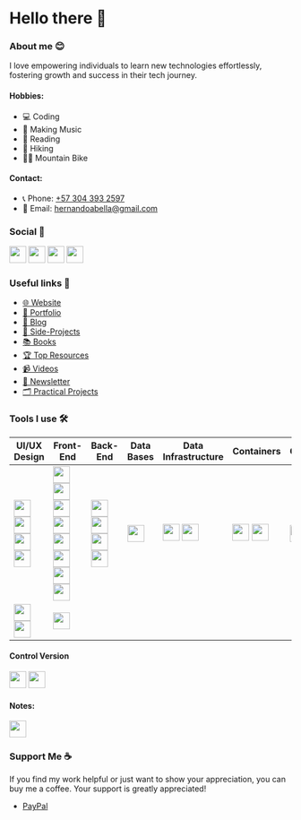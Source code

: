 # Hello there 👋
### About me 😊
I love empowering individuals to learn new technologies effortlessly, fostering growth and success in their tech journey.

#### Hobbies: 
- 💻 Coding
- 🎵 Making Music
- 📖 Reading
- 🥾 Hiking
- 🚵‍♂️ Mountain Bike

#### Contact:
- 📞 Phone: [+57 304 393 2597](tel:+573043932597)
- 📧 Email: [hernandoabella@gmail.com](mailto:hernandoabella@gmail.com)

### Social 🤳
  <a href="https://www.x.com/hernandoabella"><img src="https://cdn2.iconfinder.com/data/icons/threads-by-instagram/24/x-logo-twitter-new-brand-contained-64.png" width="30px"/></a>
  <a href="https://www.instagram.com/hernandoabella"><img src="https://cdn2.iconfinder.com/data/icons/social-media-2285/512/1_Instagram_colored_svg_1-64.png" width="30px"/></a>
  <a href="https://www.tiktok.com/@hernandoabella"><img src="https://cdn0.iconfinder.com/data/icons/logos-brands-7/512/TikTok_logo_original0-64.png" width="30px"/></a>
  <a href="https://www.youtube.com/c/hernandoabella"><img src="https://cdn4.iconfinder.com/data/icons/logos-and-brands/512/395_Youtube_logo-64.png" width="30px"/></a>

### Useful links 🔗
- [🌐 Website](https://www.hernandoabella.com)
- [🤵 Portfolio](https://portfolio-hernandoabella.vercel.app/)
- [📝 Blog](https://medium.com/@hernandoabella)
- [🚀 Side-Projects](https://github.com/hernandoabella/side-projects)
- [📚 Books](https://github.com/hernandoabella/books)
- [🏆 Top Resources](https://github.com/hernandoabella/resources)
- [📹 Videos](https://youtube.com/c/hernandoabella)
- [📰 Newsletter](https://beat-byte-publishing.com/)
- [🗂️ Practical Projects](https://github.com/hernandoabella/practical-projects)

### Tools I use 🛠️
| UI/UX Design | Front-End | Back-End | Data Bases | Data Infrastructure | Containers | CMS | Shell | Code Editor |
| -- | -- | -- | -- | -- | -- | -- | -- | -- | 
|<span><img src="https://uxwing.com/wp-content/themes/uxwing/download/brands-and-social-media/canva-icon.png" width="30px"/> </span><span><img src="https://cdn.jsdelivr.net/gh/devicons/devicon/icons/figma/figma-original.svg" width="30px"/></span><span><img src="https://cdn.jsdelivr.net/gh/devicons/devicon@latest/icons/photoshop/photoshop-original.svg" width="30px"/></span><span><img src="https://cdn.jsdelivr.net/gh/devicons/devicon@latest/icons/illustrator/illustrator-plain.svg" width="30px"/></span> | <span><img src="https://cdn.jsdelivr.net/gh/devicons/devicon/icons/html5/html5-original.svg" width="30px"/></span><span><img src="https://cdn.jsdelivr.net/gh/devicons/devicon/icons/css3/css3-original.svg" width="30px"/></span><span><img src="https://cdn.jsdelivr.net/gh/devicons/devicon@latest/icons/tailwindcss/tailwindcss-original.svg" width="30px"/></span><span><img src="https://cdn.jsdelivr.net/gh/devicons/devicon/icons/javascript/javascript-original.svg" width="30px"/></span><span><img src="https://cdn.jsdelivr.net/gh/devicons/devicon@latest/icons/json/json-original.svg" width="30px"/></span><span><img src="https://cdn.jsdelivr.net/gh/devicons/devicon/icons/typescript/typescript-original.svg" width="30px"/></span><span><img src="https://cdn.jsdelivr.net/gh/devicons/devicon/icons/react/react-original.svg" width="30px"/></span><span><img src="https://cdn.jsdelivr.net/gh/devicons/devicon/icons/nextjs/nextjs-original.svg" width="30px"/></span>  | <span><img src="https://cdn.jsdelivr.net/gh/devicons/devicon/icons/nodejs/nodejs-original-wordmark.svg" width="30px"/></span><span><img src="https://cdn.jsdelivr.net/gh/devicons/devicon/icons/express/express-original.svg" width="30px"/></span><span><img src="https://cdn.jsdelivr.net/gh/devicons/devicon@latest/icons/supabase/supabase-original.svg" width="30px"/></span><span><img src="https://cdn.jsdelivr.net/gh/devicons/devicon@latest/icons/python/python-original.svg" width="30px"/></span> | <span><img src="https://encrypted-tbn0.gstatic.com/images?q=tbn:ANd9GcSFccAfpRng_1FTS8Y5BhUOSvkulUkYXzVtOw&s" width="30px"/></span> | <span><img src="https://ia801703.us.archive.org/32/items/github.com-dagster-io-dagster_-_2021-01-15_03-10-03/cover.jpg" width="30px"/></span> <span><img src="https://seeklogo.com/images/D/dbt-logo-500AB0BAA7-seeklogo.com.png" width="30px"/></span> | <span><img src="https://cdn.jsdelivr.net/gh/devicons/devicon@latest/icons/docker/docker-original.svg" width="30px"/></span> <span><img src="https://cdn.jsdelivr.net/gh/devicons/devicon@latest/icons/kubernetes/kubernetes-original.svg" width="30px"/></span> | <span><img src="https://d2eip9sf3oo6c2.cloudfront.net/tags/images/000/001/360/square_480/Strapi.monogram.logo.png" width="30px"/></span>
 | <span><img src="https://cdn.jsdelivr.net/gh/devicons/devicon/icons/bash/bash-original.svg" width="30px"/></span> <span><img src="https://cdn.jsdelivr.net/gh/devicons/devicon@latest/icons/powershell/powershell-original.svg" width="30px"/></span> | <span><img src="https://cdn.jsdelivr.net/gh/devicons/devicon/icons/vscode/vscode-original.svg" width="30px"/></span> |



#### Control Version
<span><img src="https://cdn.jsdelivr.net/gh/devicons/devicon/icons/git/git-original.svg" width="30px"/></span>
<span><img src="https://cdn.jsdelivr.net/gh/devicons/devicon/icons/github/github-original.svg" width="30px"/></span>

#### Notes:
<span><img src="https://cdn.jsdelivr.net/gh/devicons/devicon@latest/icons/notion/notion-original.svg" width="30px"/></span>

### Support Me ☕
If you find my work helpful or just want to show your appreciation, you can buy me a coffee. Your support is greatly appreciated!
- [PayPal](https://paypal.me/haoficial)

